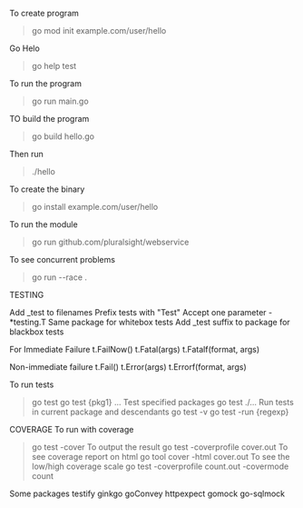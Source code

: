 To create program
> go mod init example.com/user/hello

Go Helo
> go help test

To run the program
> go run main.go

TO build the program
> go build hello.go

Then run 
> ./hello

To create the binary
> go install example.com/user/hello

To run the module 
> go run github.com/pluralsight/webservice 

To see concurrent problems
> go run --race .


TESTING

Add _test to filenames
Prefix tests with "Test"
Accept one parameter - *testing.T
Same package for whitebox tests
Add _test suffix to package for blackbox tests

For Immediate Failure
t.FailNow()
t.Fatal(args)
t.Fatalf(format, args)

Non-immediate failure
t.Fail()
t.Error(args)
t.Errorf(format, args)

To run tests
> go test
> go test {pkg1} ... Test specified packages
> go test ./...     Run tests in current package and descendants
> go test -v 
> go test -run {regexp}

COVERAGE
To run with coverage
> go test -cover
To output the result
> go test -coverprofile cover.out
To see coverage report on html
> go tool cover -html cover.out
To see the low/high coverage scale
> go test -coverprofile count.out -covermode count

Some packages
    testify
    ginkgo
    goConvey
    httpexpect
    gomock
    go-sqlmock